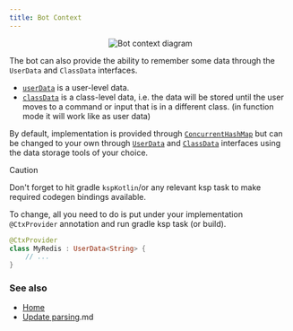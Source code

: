 ```yaml
---
title: Bot Context
---
```


<p align="center">
  <img src="https://github.com/user-attachments/assets/60bb58ae-1806-4b8d-8550-833b09c2b606" alt="Bot context diagram" />
</p>

The bot can also provide the ability to remember some data through the `UserData` and `ClassData` interfaces.

- [`userData`](https://vendelieu.github.io/telegram-bot/telegram-bot/eu.vendeli.tgbot.interfaces.ctx/-user-data/index.html) is a user-level data.
- [`classData`](https://vendelieu.github.io/telegram-bot/telegram-bot/eu.vendeli.tgbot.interfaces.ctx/-class-data/index.html) is a class-level data, i.e. the data will be stored until the user moves to a command or input that is in a
  different class. (in function mode it will work like as user data)

By default, implementation is provided through [`ConcurrentHashMap`](https://kotlinlang.org/api/latest/jvm/stdlib/kotlin.collections/java.util.concurrent.-concurrent-map/) but can be changed to your own through [`UserData`](https://vendelieu.github.io/telegram-bot/telegram-bot/eu.vendeli.tgbot.interfaces.ctx/-user-data/index.html) and [`ClassData`](https://vendelieu.github.io/telegram-bot/telegram-bot/eu.vendeli.tgbot.interfaces.ctx/-class-data/index.html) interfaces using
the data storage tools of your choice.


> [!CAUTION]
> Don't forget to hit gradle `kspKotlin`/or any relevant ksp task to make required codegen bindings available. 


To change, all you need to do is put under your implementation `@CtxProvider` annotation and run gradle ksp task (or build).

```kotlin
@CtxProvider
class MyRedis : UserData<String> {
    // ...
}

```

### See also

* [Home](https://github.com/vendelieu/telegram-bot/wiki)
* [Update parsing](Update-parsing).md